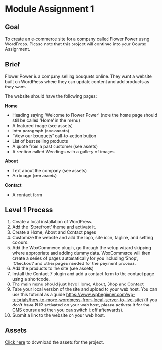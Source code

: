 # Module Assignment 1

## Goal

To create an e-commerce site for a company called Flower Power using WordPress. Please note that this project will continue into your Course Assignment.

## Brief

Flower Power is a company selling bouquets online. They want a website built on WordPress where they can update content and add products as they want.

The website should have the following pages:

**Home**

*	Heading saying ‘Welcome to Flower Power’ (note the home page should still be called ‘Home’ in the menu)
*	A featured image (see assets)
*	Intro paragraph (see assets)
*	“View our bouquets” call-to-action button
*	List of best selling products
*	A quote from a past customer (see assets)
*	A section called Weddings with a gallery of images

**About**

*	Text about the company (see assets)
*	An image (see assets)

**Contact**

*	A contact form


## Level 1 Process

1.	Create a local installation of WordPress.
2.	Add the ‘Storefront’ theme and activate it.
3.	Create a Home, About and Contact pages
4.	Customize the website and add the logo, site icon, tagline, and setting colours.
5.	Add the WooCommerce plugin, go through the setup wizard skipping where appropriate and adding dummy data. WooCommerce will then create a series of pages automatically for you including ‘Shop’, ‘Checkout’ and other pages needed for the payment process.
6.	Add the products to the site (see assets)
7.	Install the Contact 7 plugin and add a contact form to the contact page using a shortcode.
8.	The main menu should just have Home, About, Shop and Contact
9.	Take your local version of the site and upload to your web host. You can use this tutorial as a guide https://www.wpbeginner.com/wp-tutorials/how-to-move-wordpress-from-local-server-to-live-site/ (if you don’t have PHP activated on your web host, please activate it for the CMS course and then you can switch it off afterwards).
10.	Submit a link to the website on your web host.

## Assets

[Click here](files.noroff.no/lc/feu/courses/cms/assets.zip) to download the assets for the project.
